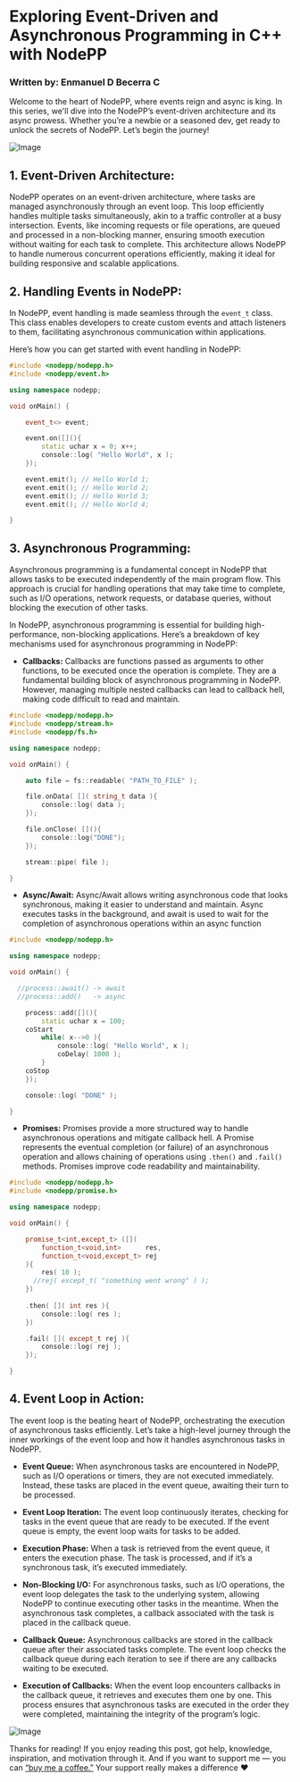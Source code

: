 # Exploring Event-Driven and Asynchronous Programming in C++ with NodePP
### Written by: Enmanuel D Becerra C

Welcome to the heart of NodePP, where events reign and async is king. In this series, we'll dive into the NodePP’s event-driven architecture and its async prowess. Whether you’re a newbie or a seasoned dev, get ready to unlock the secrets of NodePP. Let’s begin the journey!

![Image](https://miro.medium.com/v2/resize:fit:720/format:webp/1*j4dql0qaMtxfYwVaMKZRtA.png)

## 1. Event-Driven Architecture:

NodePP operates on an event-driven architecture, where tasks are managed asynchronously through an event loop. This loop efficiently handles multiple tasks simultaneously, akin to a traffic controller at a busy intersection. Events, like incoming requests or file operations, are queued and processed in a non-blocking manner, ensuring smooth execution without waiting for each task to complete. This architecture allows NodePP to handle numerous concurrent operations efficiently, making it ideal for building responsive and scalable applications.

## 2. Handling Events in NodePP:

In NodePP, event handling is made seamless through the `event_t` class. This class enables developers to create custom events and attach listeners to them, facilitating asynchronous communication within applications.

Here’s how you can get started with event handling in NodePP:

```cpp
#include <nodepp/nodepp.h>
#include <nodepp/event.h>

using namespace nodepp;

void onMain() {

    event_t<> event;

    event.on([](){
        static uchar x = 0; x++; 
        console::log( "Hello World", x );
    });

    event.emit(); // Hello World 1;
    event.emit(); // Hello World 2;
    event.emit(); // Hello World 3;
    event.emit(); // Hello World 4;

}
```

## 3. Asynchronous Programming:

Asynchronous programming is a fundamental concept in NodePP that allows tasks to be executed independently of the main program flow. This approach is crucial for handling operations that may take time to complete, such as I/O operations, network requests, or database queries, without blocking the execution of other tasks.

In NodePP, asynchronous programming is essential for building high-performance, non-blocking applications. Here’s a breakdown of key mechanisms used for asynchronous programming in NodePP:

- **Callbacks:** Callbacks are functions passed as arguments to other functions, to be executed once the operation is complete. They are a fundamental building block of asynchronous programming in NodePP. However, managing multiple nested callbacks can lead to callback hell, making code difficult to read and maintain.

```cpp
#include <nodepp/nodepp.h>
#include <nodepp/stream.h>
#include <nodepp/fs.h>

using namespace nodepp;

void onMain() {

    auto file = fs::readable( "PATH_TO_FILE" );

    file.onData( []( string_t data ){
        console::log( data );
    });

    file.onClose( [](){
        console::log("DONE");
    });

    stream::pipe( file );

}
```

- **Async/Await:** Async/Await allows writing asynchronous code that looks synchronous, making it easier to understand and maintain. Async executes tasks in the background, and await is used to wait for the completion of asynchronous operations within an async function

```cpp
#include <nodepp/nodepp.h>

using namespace nodepp;

void onMain() {

  //process::await() -> await
  //process::add()   -> async

    process::add([](){
        static uchar x = 100;
    coStart
        while( x-->0 ){
            console::log( "Hello World", x );
            coDelay( 1000 );
        }
    coStop
    });

    console::log( "DONE" );

}
```

- **Promises:** Promises provide a more structured way to handle asynchronous operations and mitigate callback hell. A Promise represents the eventual completion (or failure) of an asynchronous operation and allows chaining of operations using `.then()` and `.fail()` methods. Promises improve code readability and maintainability.

```cpp
#include <nodepp/nodepp.h>
#include <nodepp/promise.h>

using namespace nodepp;

void onMain() {

    promise_t<int,except_t> ([](
        function_t<void,int>      res,
        function_t<void,except_t> rej
    ){
        res( 10 );
      //rej( except_t( "something went wrong" ) );
    })
    
    .then( []( int res ){
        console::log( res );
    })

    .fail( []( except_t rej ){
        console::log( rej );
    });

}
```

## 4. Event Loop in Action:

The event loop is the beating heart of NodePP, orchestrating the execution of asynchronous tasks efficiently. Let’s take a high-level journey through the inner workings of the event loop and how it handles asynchronous tasks in NodePP.

- **Event Queue:** When asynchronous tasks are encountered in NodePP, such as I/O operations or timers, they are not executed immediately. Instead, these tasks are placed in the event queue, awaiting their turn to be processed.

- **Event Loop Iteration:** The event loop continuously iterates, checking for tasks in the event queue that are ready to be executed. If the event queue is empty, the event loop waits for tasks to be added.

- **Execution Phase:** When a task is retrieved from the event queue, it enters the execution phase. The task is processed, and if it’s a synchronous task, it’s executed immediately.

- **Non-Blocking I/O:** For asynchronous tasks, such as I/O operations, the event loop delegates the task to the underlying system, allowing NodePP to continue executing other tasks in the meantime. When the asynchronous task completes, a callback associated with the task is placed in the callback queue.

- **Callback Queue:** Asynchronous callbacks are stored in the callback queue after their associated tasks complete. The event loop checks the callback queue during each iteration to see if there are any callbacks waiting to be executed.

- **Execution of Callbacks:** When the event loop encounters callbacks in the callback queue, it retrieves and executes them one by one. This process ensures that asynchronous tasks are executed in the order they were completed, maintaining the integrity of the program’s logic.

![Image](https://miro.medium.com/v2/resize:fit:720/format:webp/1*_0CnS0bHNX7HMBLri3gNng.gif)

Thanks for reading! If you enjoy reading this post, got help, knowledge, inspiration, and motivation through it. And if you want to support me — you can [“buy me a coffee.”](https://ko-fi.com/D1D8VFJZC) Your support really makes a difference ❤️